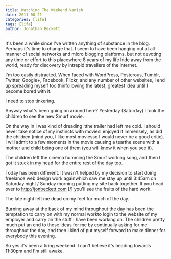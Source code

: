 ```yaml
---
title: Watching The Weekend Vanish
date: 2011-08-21
categories: [life]
tags: [life]
author: Jonathan Beckett
---
```


It's been a while since I've written anything of substance in the blog. Perhaps it's time to change that. I seem to have been hanging out at all manner of social networks and micro blogging platforms, but not devoting any time or effort to this placewhere 8 years of my life hide away from the world, ready for discovery by intrepid travellers of the internet.

I'm too easily distracted. When faced with WordPress, Posterous, Tumblr, Twitter, Google+, Facebook, Flickr, and any number of other websites, I end up spreading myself too thinfollowing the latest, greatest idea until I become bored with it.

I need to stop tinkering.

Anyway what's been going on around here? Yesterday (Saturday) I took the children to see the new Smurf movie.

On the way in I was kind of dreading itthe trailer had left me cold. I should never take notice of my instincts with moviesI enjoyed it immensely, as did the children (mind you, I like most moviesso I would never be a good critic). I will admit to a few moments in the movie causing a tearthe scene with a mother and child being one of them (you will know it when you see it).

The children left the cinema humming the Smurf working song, and then I got it stuck in my head for the entire rest of the day too.

Today has been different. It wasn't helped by my decision to start doing freelance web design work againwhich saw me stay up until 3:45am on Saturday night / Sunday morning putting my site back together. If you head over to  http://jonbeckett.com [/] you'll see the fruits of the hard work.

The late night left me dead on my feet for much of the day.

Burning away at the back of my mind throughout the day has been the temptation to carry on with my normal workto login to the website of my employer and carry on the stuff I have been working on. The children pretty much put an end to those ideas for me by continually asking for me throughout the day, and then I kind of put myself forward to make dinner for everybody this evening.

So yes it's been a tiring weekend. I can't believe it's heading towards 11:30pm and I'm still awake.